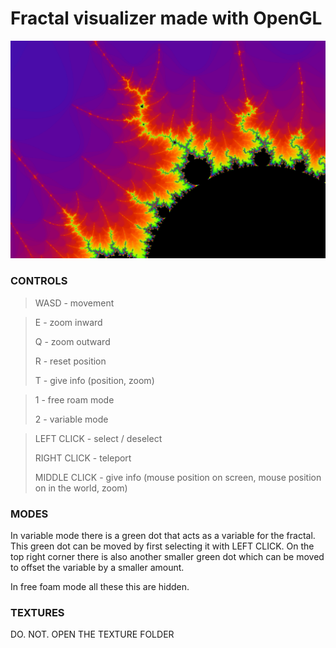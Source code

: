 # Fractal visualizer made with OpenGL

![image](fractal13.PNG)

### CONTROLS

> WASD - movement

> E - zoom inward
>
> Q - zoom outward
>
> R - reset position
>
> T - give info  (position, zoom)


> 1 - free roam mode
>
> 2 - variable mode


> LEFT CLICK   - select / deselect
> 
> RIGHT CLICK  - teleport
> 
> MIDDLE CLICK - give info  (mouse position on screen, mouse position on in the world, zoom)

### MODES

In variable mode there is a green dot that acts as a variable for the fractal.
This green dot can be moved by first selecting it with LEFT CLICK.
On the top right corner there is also another smaller green dot which can be moved to offset the variable by a smaller amount.

In free foam mode all these this are hidden.

### TEXTURES

DO. NOT. OPEN THE TEXTURE FOLDER